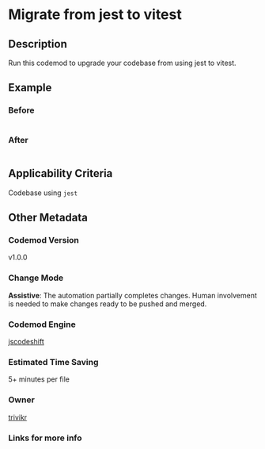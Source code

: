 # Migrate from jest to vitest

## Description

Run this codemod to upgrade your codebase from using jest to vitest.

## Example

### Before

```ts

```

### After

```ts

```

## Applicability Criteria

Codebase using `jest`

## Other Metadata

### Codemod Version

v1.0.0

### Change Mode

**Assistive**: The automation partially completes changes. Human involvement is needed to make changes ready to be pushed and merged.

### **Codemod Engine**

[jscodeshift](https://github.com/facebook/jscodeshift)

### Estimated Time Saving

5+ minutes per file

### Owner

[trivikr](https://github.com/trivikr)

### Links for more info
